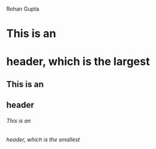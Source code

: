 Rohan Gupta 
# This is an <h1> header, which is the largest
## This is an <h2> header
###### This is an <h6> header, which is the smallest
